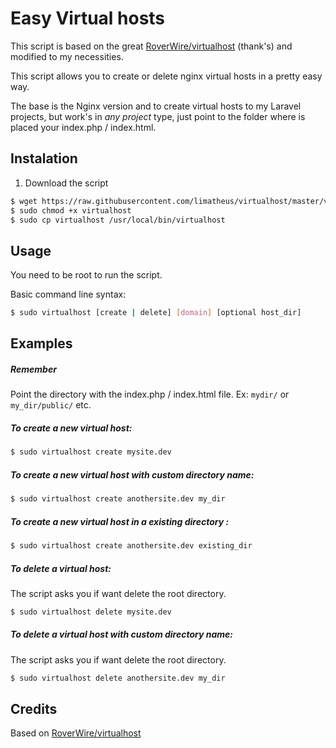 # Easy Virtual hosts

This script is based on the great [RoverWire/virtualhost](https://github.com/RoverWire/virtualhost) (thank's) and modified to my necessities.

This script allows you to create or delete nginx virtual hosts in a pretty easy way.

The base is the Nginx version and to create virtual hosts to my Laravel projects, but work's in *any project* type, just point to the folder where is placed your index.php / index.html.


## Instalation
1. Download the script
```bash
$ wget https://raw.githubusercontent.com/limatheus/virtualhost/master/virtualhost
$ sudo chmod +x virtualhost
$ sudo cp virtualhost /usr/local/bin/virtualhost
```

## Usage
You need to be root to run the script.

Basic command line syntax:

```bash
$ sudo virtualhost [create | delete] [domain] [optional host_dir]
```

## Examples

##### Remember
Point the directory with the index.php / index.html file. Ex: `mydir/` or `my_dir/public/` etc.

 ##### To create a new virtual host:


```bash
$ sudo virtualhost create mysite.dev
```

 ##### To create a new virtual host with custom directory name:

```bash
$ sudo virtualhost create anothersite.dev my_dir
```
 ##### To create a new virtual host in a existing directory :

```bash
$ sudo virtualhost create anothersite.dev existing_dir
```

 #####  To delete a virtual host:

The script asks you if want delete the root directory.

```bash
$ sudo virtualhost delete mysite.dev
```

 ##### To delete a virtual host with custom directory name:

The script asks you if want delete the root directory.

```bash
$ sudo virtualhost delete anothersite.dev my_dir

```

## Credits
Based on [RoverWire/virtualhost](https://github.com/RoverWire/virtualhost)

